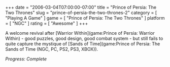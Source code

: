 +++
date = "2006-03-04T07:00:00-07:00"
title = "Prince of Persia: The Two Thrones"
slug = "prince-of-persia-the-two-thrones-2"
category = [ "Playing A Game" ]
game = [ "Prince of Persia: The Two Thrones" ]
platform = [ "NGC" ]
rating = [ "Awesome" ]
+++

A welcome revival after [Warrior Within](game:Prince of Persia: Warrior Within) - good puzzles, good design, good combat system - but still fails to quite capture the mystique of [Sands of Time](game:Prince of Persia: The Sands of Time (NGC, PC, PS2, PS3, XBOX)).

<i>Progress: Complete</i>